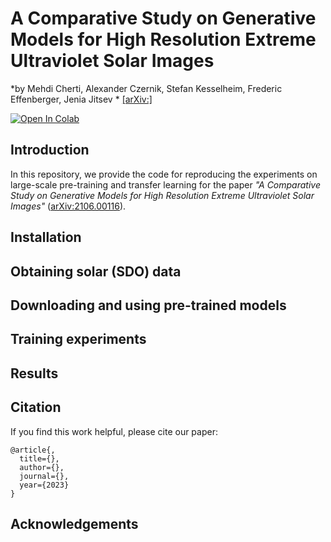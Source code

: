 # A Comparative Study on Generative Models for High Resolution Extreme Ultraviolet Solar Images
*by Mehdi Cherti, Alexander Czernik, Stefan Kesselheim, Frederic Effenberger, Jenia Jitsev * [\[arXiv:\]](https://arxiv.org/abs/)

[![Open In Colab][colab-badge]][colab-notebook]

[colab-notebook]: <https://colab.research.google.com/drive/>
[colab-badge]: <https://colab.research.google.com/assets/colab-badge.svg>

## Introduction

In this repository, we provide the code for reproducing the experiments on large-scale pre-training and transfer learning for the paper *"A Comparative Study on Generative Models for High Resolution Extreme Ultraviolet Solar Images"* ([arXiv:2106.00116](https://arxiv.org/abs/)).

## Installation

## Obtaining solar (SDO) data

## Downloading and using pre-trained models

## Training experiments

##  Results

## Citation

If you find this work helpful, please cite our paper:
```
@article{,
  title={},
  author={},
  journal={},
  year={2023}
}
```

## Acknowledgements
